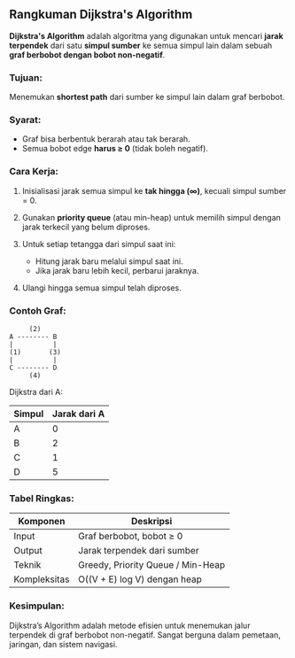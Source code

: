 ## Rangkuman Dijkstra's Algorithm

**Dijkstra's Algorithm** adalah algoritma yang digunakan untuk mencari **jarak terpendek** dari satu **simpul sumber** ke semua simpul lain dalam sebuah **graf berbobot dengan bobot non-negatif**.

### Tujuan:

Menemukan **shortest path** dari sumber ke simpul lain dalam graf berbobot.

### Syarat:

* Graf bisa berbentuk berarah atau tak berarah.
* Semua bobot edge **harus ≥ 0** (tidak boleh negatif).

### Cara Kerja:

1. Inisialisasi jarak semua simpul ke **tak hingga (∞)**, kecuali simpul sumber = 0.
2. Gunakan **priority queue** (atau min-heap) untuk memilih simpul dengan jarak terkecil yang belum diproses.
3. Untuk setiap tetangga dari simpul saat ini:

   * Hitung jarak baru melalui simpul saat ini.
   * Jika jarak baru lebih kecil, perbarui jaraknya.
4. Ulangi hingga semua simpul telah diproses.

### Contoh Graf:

```
     (2)
A -------- B
|          |
(1)       (3)
|          |
C -------- D
     (4)
```

Dijkstra dari A:

| Simpul | Jarak dari A |
| ------ | ------------ |
| A      | 0            |
| B      | 2            |
| C      | 1            |
| D      | 5            |

### Tabel Ringkas:

| Komponen     | Deskripsi                         |
| ------------ | --------------------------------- |
| Input        | Graf berbobot, bobot ≥ 0          |
| Output       | Jarak terpendek dari sumber       |
| Teknik       | Greedy, Priority Queue / Min-Heap |
| Kompleksitas | O((V + E) log V) dengan heap      |

### Kesimpulan:

Dijkstra’s Algorithm adalah metode efisien untuk menemukan jalur terpendek di graf berbobot non-negatif. Sangat berguna dalam pemetaan, jaringan, dan sistem navigasi.